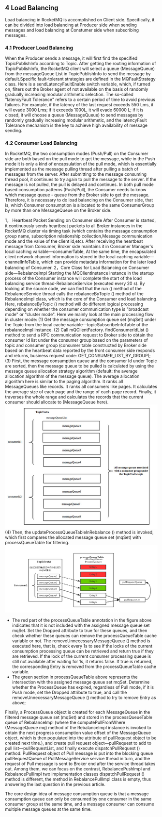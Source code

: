 ## 4 Load Balancing
Load balancing in RocketMQ is accomplished on Client side. Specifically, it can be divided into load balancing at Producer side when sending messages and load balancing at Constumer side when subscribing messages.

### 4.1 Producer Load Balancing
When the Producer sends a message, it will first find the specified TopicPublishInfo according to Topic. After getting the routing information of TopicPublishInfo, the RocketMQ client will select a queue (MessageQueue) from the messageQueue List in TopicPublishInfo  to send the message by default.Specific fault-tolerant strategies are defined in the MQFaultStrategy class.
Here is a sendLatencyFaultEnable switch variable, which, if turned on, filters out the Broker agent of not available on the basis of randomly gradually increasing modular arithmetic selection. The so-called "latencyFault Tolerance" refers to a certain period of time to avoid previous failures. For example, if the latency of the last request exceeds 550 Lms, it will evade 3000 Lms; if it exceeds 1000L, it will evade 60000 L; if it is closed, it will choose a queue (MessageQueue) to send messages by randomly gradually increasing modular arithmetic, and the latencyFault Tolerance mechanism is the key to achieve high availability of message sending.

### 4.2 Consumer Load Balancing
In RocketMQ, the two consumption modes (Push/Pull) on the Consumer side are both based on the pull mode to get the message, while in the Push mode it is only a kind of encapsulation of the pull mode, which is essentially implemented as the message pulling thread after pulling a batch of messages from the server. After submitting to the message consuming thread pool, it continues to try again to pull the message to the server. If the message is not pulled, the pull is delayed and continues. In both pull mode based consumption patterns (Push/Pull), the Consumer needs to know which message queue - queue from the Broker side to get the message. Therefore, it is necessary to do load balancing on the Consumer side, that is, which Consumer consumption is allocated to the same ConsumerGroup by more than one MessageQueue on the Broker side.

 1， Heartbeat Packet Sending on Consumer side
After Consumer is started, it continuously sends heartbeat packets to all Broker instances in the RocketMQ cluster via timing task (which contains the message consumption group name, subscription relationship collection,Message communication mode and the value of the client id,etc). After receiving the heartbeat message from Consumer, Broker side maintains it in Consumer Manager's local caching variable—consumerTable, At the same time, the encapsulated client network channel information is stored in the local caching variable—channelInfoTable, which can provide metadata information for the later load balancing of Consumer.
2，Core Class for Load Balancing on Consumer side—RebalanceImpl
Starting the MQClientInstance instance in the startup process of the Consumer instance will complete the start of the load balancing service thread-RebalanceService (executed every 20 s). By looking at the source code, we can find that the run () method of the RebalanceService thread calls the rebalanceByTopic () method of the RebalanceImpl class, which is the core of the Consumer end load balancing. Here, rebalanceByTopic () method will do different logical processing depending on whether the consumer communication type is "broadcast mode" or "cluster mode". Here we mainly look at the main processing flow in cluster mode:
(1) Get the message consumption queue set (mqSet) under the Topic from the local cache variable—topicSubscribeInfoTable of the rebalanceImpl instance.
(2) Call mQClientFactory. findConsumerIdList () method to send a RPC communication request to Broker side to obtain the consumer Id list under the consumer group based on the parameters of topic and consumer group (consumer table constructed by Broker side based on the heartbeat data reported by the front consumer side responds and returns, business request code: GET_CONSUMER_LIST_BY_GROUP);
(3) First, the message consumption queue and the consumer Id under Topic are sorted, then the message queue to be pulled is calculated by using the message queue allocation strategy algorithm (default: the average allocation algorithm of the message queue). The average allocation algorithm here is similar to the paging algorithm. It ranks all MessageQueues like records. It ranks all consumers like pages. It calculates the average size of each page and the range of each page record. Finally, it traverses the whole range and calculates the records that the current consumer should allocate to (MessageQueue here).
![Image text](https://github.com/apache/rocketmq/raw/develop/docs/cn/image/rocketmq_design_8.png)
(4) Then, the updateProcessQueueTableInRebalance () method is invoked, which first compares the allocated message queue set (mqSet) with processQueueTable for filtering.
![Image text](https://github.com/apache/rocketmq/raw/develop/docs/cn/image/rocketmq_design_9.png)

 - The red part of the processQueueTable annotation in the figure above
   indicates that it is not included with the assigned message queue set
   mqSet. Set the Dropped attribute to true for these queues, and then
   check whether these queues can remove the processQueueTable cache
   variable or not. The removeUnnecessaryMessageQueue () method is
   executed here, that is, check every 1s to see if the locks of the
   current consumption processing queue can be retrieved and return true
   if they are retrieved. If the lock of the current consumer processing
   queue is still not available after waiting for 1s, it returns false.
   If true is returned, the corresponding Entry is removed from the
   processQueueTable cache variable.
 - The green section in processQueueTable above represents the
   intersection with the assigned message queue set mqSet. Determine
   whether the ProcessQueue has expired, regardless of Pull mode, if it
   is Push mode, set the Dropped attribute to true, and call the
   removeUnnecessaryMessageQueue () method to try to remove Entry as
   above;
   
Finally, a ProcessQueue object is created for each MessageQueue in the filtered message queue set (mqSet) and stored in the processQueueTable queue of RebalanceImpl (where the computePullFromWhere (MessageQueue mq) method of the RebalanceImpl instance is invoked to obtain the next progress consumption value offset of the MessageQueue object, which is then populated into the attribute of pullRequest object to be created next time.), and create pull request object—pullRequest to add to pull list—pullRequestList, and finally execute dispatchPullRequest () method. PullRequest object of Pull message is put into the blocking queue pullRequestQueue of PullMessageService service thread in turn, and the request of Pull message is sent to Broker end after the service thread takes out. Among them, we can focus on the contrast, RebalancePushImpl and RebalancePullImpl two implementation classes dispatchPullRequest () method is different, the method in RebalancePullImpl class is empty, thus answering the last question in the previous article.

The core design idea of message consumption queue is that a message consumption queue can only be consumed by one consumer in the same consumer group at the same time, and a message consumer can consume multiple message queues at the same time.
